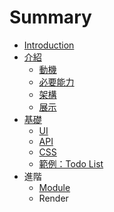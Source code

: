 # Summary

* [Introduction](README.md)
* [介紹](jie_shao.md)
   * [動機](dong_ji.md)
   * [必要能力](bi_yao_neng_li.md)
   * [架構](jia_gou.md)
   * [展示](zhan_shi.md)
* [基礎](ji_chu.md)
   * [UI](ui.md)
   * [API](api.md)
   * [CSS](css.md)
   * [範例：Todo List](fan_li_ff1a_todo_list.md)
* 進階
   * [Module](module.md)
   * Render

